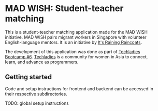 # MAD WISH: Student-teacher matching

This is a student-teacher matching application made for the MAD WISH initiative. MAD WISH pairs migrant workers in Singapore with volunteer English-language mentors. It is an initiative by [It's Raining Raincoats](https://www.facebook.com/itsrainingraincoats/).

The development of this application was done as part of [Techladies Bootcamp #6](https://github.com/TechLadies/bootcamp6-info). [Techladies](http://www.techladies.co/) is a community for women in Asia to connect, learn, and advance as programmers.

## Getting started
Code and setup instructions for frontend and backend can be accessed in their respective subdirectories.

TODO: global setup instructions